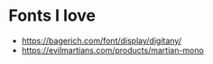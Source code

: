 # Fonts I love

- https://bagerich.com/font/display/digitany/
- https://evilmartians.com/products/martian-mono